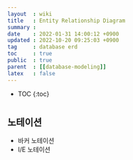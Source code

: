 ```yaml
---
layout  : wiki
title   : Entity Relationship Diagram
summary : 
date    : 2022-01-31 14:00:12 +0900
updated : 2022-10-20 09:25:03 +0900
tag     : database erd
toc     : true
public  : true
parent  : [[database-modeling]]
latex   : false
---
```

* TOC
{:toc}

# 
## 노테이션
* 바커 노테이션
* I/E 노테이션
